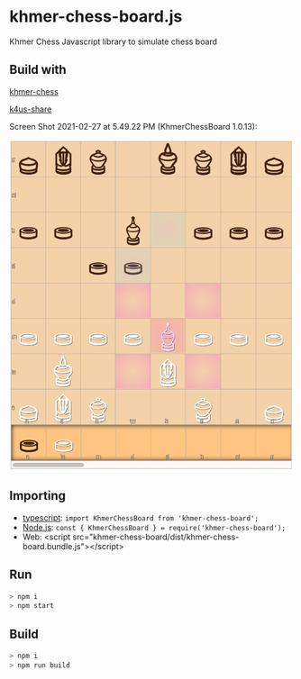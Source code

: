 # khmer-chess-board.js

Khmer Chess Javascript library to simulate chess board

## Build with

[khmer-chess](https://github.com/K4us/khmer-chess.js)

[k4us-share](https://github.com/K4us/share)

Screen Shot 2021-02-27 at 5.49.22 PM (KhmerChessBoard 1.0.13):

![alt text](https://raw.githubusercontent.com/K4us/khmer-chess-board.js/main/example/Screen%20Shot%202021-02-27%20at%205.49.22%20PM.png "Logo Title Text 1")

## Importing

* [typescript](https://www.typescriptlang.org/): `import KhmerChessBoard from 'khmer-chess-board';`
* [Node.js](https://nodejs.org/en/): `const { KhmerChessBoard } = require('khmer-chess-board');`
* Web: \<script src="khmer-chess-board/dist/khmer-chess-board.bundle.js"\>\</script\>

## Run

```bash
> npm i
> npm start
```

## Build

```bash
> npm i
> npm run build
```
